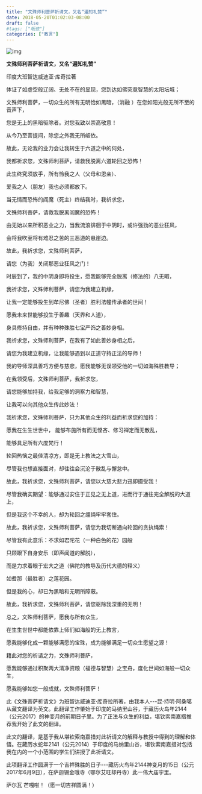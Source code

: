 ```yaml
---
title: "文殊师利菩萨祈请文，又名“遍知礼赞”"
date: 2018-05-20T01:02:03-08:00
draft: false
#tags: ["皈依"]
categories: ["教言"]
---
```



![img](https://mmbiz.qpic.cn/mmbiz_jpg/jZ6aUbzt6IS7bf6arJJKMvzayqXXDluLGfSMX1cq0eCgy3YGSK2VVIArIrAibqako5K9sdibE2ntMA8RCINWKAGw/640?wx_fmt=jpeg&wxfrom=5&wx_lazy=1&wx_co=1)




**文殊师利菩萨祈请文，又名“遍知礼赞”**

印度大班智达威迪亚·库奇拉著





体证了如虚空般辽阔、无处不在的显现，您到达如佛究竟智慧的太阳坛城；

文殊师利菩萨，一切众生的所有无明恰如黑暗，（消融 ）在您如阳光般无所不至的音声下，

您是无上的黑暗驱除者。对您我致以崇高敬意！



从今乃至菩提间，除您之外我无所皈依。

故此，无论我的业力会让我转生于六道之中的何处，

我都祈求您，文殊师利菩萨，请救我脱离六道轮回之恐怖！



此生终究须放手，所有怜我之人（父母和恩亲）、

爱我之人（朋友）我也必须都放下。

当无情而恐怖的阎魔（死主）终结我时，我祈求您，

文殊师利菩萨，请救我脱离阎魔的恐怖！



由无始以来所积恶业之力，当我流浪徘徊于中阴时，或许强劲的恶业狂风，

会将我吹至将有难忍之苦的三恶道的悬崖边。

故此，我祈求您，文殊师利菩萨，

请您（为我）关闭那恶业狂风之门！



时辰到了，我的中阴身即将投生，愿我能够完全脱离（修法的）八无暇，

我祈求您，文殊师利菩萨，请您为我建立机缘，

让我一定能够投生到牟尼佛（圣者）胜利法幢传承者的世间！



愿我未来世能够投生于善趣（天界和人道），

身具修持自由，并有种种殊胜七宝严饰之善妙身相。

我祈求您，文殊师利菩萨，在我有了如此善妙身相之后，

请您为我建立机缘，让我能够遇到以正道守持正法的导师！



我的导师深具善巧方便与慈悲，愿我能够无误领受他的一切如海殊胜教导；

在我领受后，文殊师利菩萨，我祈求您，

请您能够加持我，给我足够的洞察力和智慧，

让我可以向其他众生传此妙法！



我祈求您，文殊师利菩萨，只为其他众生的利益而祈求您的加持：

愿我在生生世世中， 能够布施所有而无悭吝、修习禅定而无散乱，

能够具足所有六度梵行！



轮回热恼之最佳清凉方，即是无上教法之大雪山，

尽管我也想直接面对，却往往会沉沦于散乱与懈怠中。

故此，我祈求您，文殊师利菩萨，请您以大慈大悲力迅即摄受我！



尽管我确实期望：能够通过安住于正见之无上道，进而行于通往完全解脱的大道上，

但是我这个不幸的人，却为轮回之缰绳牢牢套住。

故此，我祈求您，文殊师利菩萨，请您为我切断通向轮回的贪执绳索！



尽管我有此意乐：不求如君陀花（一种白色的花）园般

只顾眼下自身安乐（即声闻道的解脱），

而是力求着眼于宏大之道（佛陀的教导及历代大德的释义）

如耆那（最胜者）之莲花园。

但是我的心，却已为黑暗和无明所障蔽。

故此，我祈求您，文殊师利菩萨，请您驱除我深重的无明！



总之，文殊师利菩萨，愿我与所有众生，

在生生世世中都能依靠上师们如海般的无上教言，

愿我能够化成一颗能够满愿的宝珠，成为能够满足一切众生愿望之源！

籍此对您的祈请之力，文殊师利菩萨，

愿我能够通过积聚两大清净资粮（福德与智慧）之宝舟，度化世间如海般一切众生，

愿我能够如您一般成就，文殊师利菩萨！



此《文殊菩萨祈请文》为班智达威迪亚·库奇拉所著，由我本人---昆·持明·阿桑噶从藏文翻译为英文。此翻译工作肇始于印度的马纳里山谷，于藏历火鸟年2144（公元2017）的神变月的前期日子里。为了正法与众生的利益，堪钦索南嘉措推荐我开始了此文的翻译。



此文的翻译，是基于我从堪钦索南嘉措对此祈请文的解释与教授中得到的理解和体悟。在藏历水蛇年2141（公元2014）于印度的马纳里山谷，堪钦索南嘉措对包括我在内的一个小范围的学生们讲授了此祈请文。



此项翻译工作圆满于一个吉祥殊胜的日子---藏历火鸟年2144神变月的15日（公元2017年6月9日），在萨迦锡金哦寺（鄂尔艾旺却丹寺）此一伟大庙宇里。



萨尔瓦 芒嘎啦！（愿一切吉祥圆满！）



